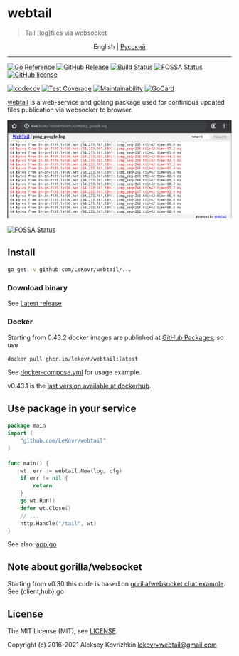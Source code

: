 # webtail

> Tail [log]files via websocket

<p align="center">
  <span>English</span> |
  <a href="README.ru.md#webtail">Pусский</a>
</p>

---

[![Go Reference][ref1]][ref2]
 [![GitHub Release][gr1]][gr2]
 [![Build Status][bs1]][bs2]
 [![FOSSA Status][fs1]][fs2]
 [![GitHub license][gl1]][gl2]

[![codecov][cc1]][cc2]
 [![Test Coverage][cct1]][cct2]
 [![Maintainability][ccm1]][ccm2]
 [![GoCard][gc1]][gc2]

[cct1]: https://api.codeclimate.com/v1/badges/909eca87d9ee5b216a6b/test_coverage
[cct2]: https://codeclimate.com/github/LeKovr/webtail/test_coverage
[ccm1]: https://api.codeclimate.com/v1/badges/909eca87d9ee5b216a6b/maintainability
[ccm2]: https://codeclimate.com/github/LeKovr/webtail/maintainability
[fs1]: https://app.fossa.com/api/projects/git%2Bgithub.com%2FLeKovr%2Fwebtail.svg?type=shield
[fs2]: https://app.fossa.com/projects/git%2Bgithub.com%2FLeKovr%2Fwebtail?ref=badge_shield
[ref1]: https://pkg.go.dev/badge/github.com/LeKovr/webtail.svg
[ref2]: https://pkg.go.dev/github.com/LeKovr/webtail
[cc1]: https://codecov.io/gh/LeKovr/webtail/branch/master/graph/badge.svg
[cc2]: https://codecov.io/gh/LeKovr/webtail
[gc1]: https://goreportcard.com/badge/github.com/LeKovr/webtail
[gc2]: https://goreportcard.com/report/github.com/LeKovr/webtail
[bs1]: https://cloud.drone.io/api/badges/LeKovr/webtail/status.svg
[bs2]: https://cloud.drone.io/LeKovr/webtail
[gr1]: https://img.shields.io/github/release/LeKovr/webtail.svg
[gr2]: https://github.com/LeKovr/webtail/releases
[gl1]: https://img.shields.io/github/license/LeKovr/webtail.svg
[gl2]: https://github.com/LeKovr/webtail/blob/master/LICENSE

[webtail](https://github.com/LeKovr/webtail) is a web-service and golang package used for continious updated files publication via websocker to browser.

![Ping stream sample](webtail-ping.png)

[![FOSSA Status](https://app.fossa.com/api/projects/git%2Bgithub.com%2FLeKovr%2Fwebtail.svg?type=large)](https://app.fossa.com/projects/git%2Bgithub.com%2FLeKovr%2Fwebtail?ref=badge_large)

## Install

```sh
go get -v github.com/LeKovr/webtail/...
```

### Download binary

See [Latest release](https://github.com/LeKovr/webtail/releases/latest)

### Docker

Starting from 0.43.2 docker images are published at [GitHub Packages](https://ghcr.io), so use

```sh
docker pull ghcr.io/lekovr/webtail:latest
```

See [docker-compose.yml](docker-compose.yml) for usage example.

v0.43.1 is the [last version available at dockerhub](https://hub.docker.com/repository/docker/lekovr/webtail/tags).

## Use package in your service

```go
package main
import (
    "github.com/LeKovr/webtail"
)

func main() {
    wt, err := webtail.New(log, cfg)
    if err != nil {
        return
    }
    go wt.Run()
    defer wt.Close()
    // ...
    http.Handle("/tail", wt)
}
```

See also: [app.go](https://github.com/LeKovr/webtail/blob/master/cmd/webtail/app.go)

## Note about gorilla/websocket

Starting from v0.30 this code is based on [gorilla/websocket chat example](https://github.com/gorilla/websocket/tree/master/examples/chat). See {client,hub}.go

## License

The MIT License (MIT), see [LICENSE](LICENSE).

Copyright (c) 2016-2021 Aleksey Kovrizhkin <lekovr+webtail@gmail.com>
